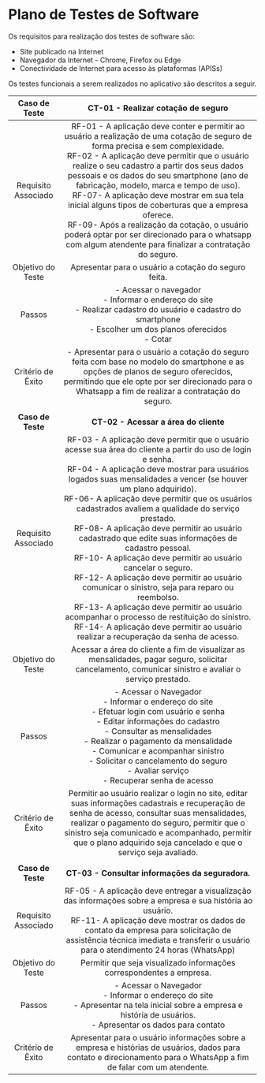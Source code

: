 # Plano de Testes de Software

Os requisitos para realização dos testes de software são:
- Site publicado na Internet
- Navegador da Internet - Chrome, Firefox ou Edge
- Conectividade de Internet para acesso às plataformas (APISs)

Os testes funcionais a serem realizados no aplicativo são descritos a seguir.
 
| **Caso de Teste** 	| **CT-01 - Realizar cotação de seguro** 	|
|:---:	|:---:	|
|	Requisito Associado 	| RF-01 - A aplicação deve conter e permitir ao usuário a realização de uma cotação de seguro de forma precisa e sem complexidade. <br>RF-02 - A aplicação deve permitir que o usuário realize o seu cadastro a partir dos seus dados pessoais e os dados do seu smartphone (ano de fabricação, modelo, marca e tempo de uso).<br>RF-07- A aplicação deve mostrar em sua tela inicial alguns tipos de coberturas que a empresa oferece.<br>RF-09- Após a realização da cotação, o usuário poderá optar por ser direcionado para o whatsapp com algum atendente para finalizar a contratação do seguro.|
| Objetivo do Teste 	| Apresentar para o usuário a cotação do seguro feita. |
| Passos 	| - Acessar o navegador <br> - Informar o endereço do site<br> - Realizar cadastro do usuário e cadastro do smartphone <br> - Escolher um dos planos oferecidos<br> - Cotar |
|Critério de Êxito | - Apresentar para o usuário a cotação do seguro feita com base no modelo do smartphone e as opções de planos de seguro oferecidos, permitindo que ele opte por ser direcionado para o Whatsapp a fim de realizar a contratação do seguro.  |
|  	|  	|
| **Caso de Teste**	| **CT-02 - Acessar a área do cliente**	|
|Requisito Associado | RF-03 - A aplicação deve permitir que o usuário acesse sua área do cliente a partir do uso de login e senha.<br>RF-04 - A aplicação deve mostrar para usuários logados suas mensalidades a vencer (se houver um plano adquirido).<br>RF-06- A aplicação deve permitir que os usuários cadastrados avaliem a qualidade do serviço prestado.<br>RF-08- A aplicação deve permitir ao usuário cadastrado que edite suas informações de cadastro pessoal.<br>RF-10- A aplicação deve permitir ao usuário cancelar o seguro.<br>RF-12- A aplicação deve permitir ao usuário comunicar o sinistro, seja para reparo ou reembolso.<br>RF-13- A aplicação deve permitir ao usuário acompanhar o processo de restituição do sinistro.<br>RF-14- A aplicação deve permitir ao usuário realizar a recuperação da senha de acesso.  |
| Objetivo do Teste 	| Acessar a área do cliente a fim de visualizar as mensalidades, pagar seguro, solicitar cancelamento, comunicar sinistro e avaliar o serviço prestado.  |
| Passos 	| - Acessar o Navegador<br>- Informar o endereço do site<br>- Efetuar login com usuário e senha<br>- Editar informações do cadastro<br>- Consultar as mensalidades<br>- Realizar o pagamento da mensalidade<br>- Comunicar e acompanhar sinistro<br>- Solicitar o cancelamento do seguro<br>- Avaliar serviço<br>- Recuperar senha de acesso |
|Critério de Êxito | Permitir ao usuário realizar o login no site, editar suas informações cadastrais e recuperação de senha de acesso, consultar suas mensalidades, realizar o pagamento do seguro, permitir que o sinistro seja comunicado e acompanhado, permitir que o plano adquirido seja cancelado e que o serviço seja avaliado. |
|  	|  	|
| **Caso de Teste**	| **CT-03 - Consultar informações da seguradora.**	|
|Requisito Associado | RF-05 - A aplicação deve entregar a visualização das informações sobre a empresa e sua história ao usuário.<br>RF-11- A aplicação deve mostrar os dados de contato da empresa para solicitação de assistência técnica imediata e transferir o usuário para o atendimento 24 horas (WhatsApp)|
| Objetivo do Teste 	| Permitir que seja visualizado informações correspondentes a empresa. 
| Passos 	|- Acessar o Navegador<br>- Informar o endereço do site<br>- Apresentar na tela inicial sobre a empresa e história de usuários. <br>- Apresentar os dados para contato|
|Critério de Êxito | Apresentar para o usuário informações sobre a empresa e histórias de usuários, dados para contato e direcionamento para o WhatsApp a fim de falar com um atendente.  |
